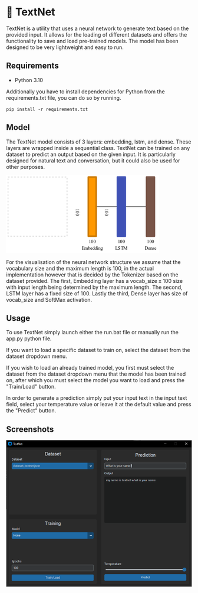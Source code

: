 # 📙 TextNet

TextNet is a utility that uses a neural network to generate text based on the provided input. It allows for the loading of different datasets and offers the functionality to save and load pre-trained models. The model has been designed to be very lightweight and easy to run.

## Requirements

- Python 3.10

Additionally you have to install dependencies for Python from the requirements.txt file, you can do so by running.

```
pip install -r requirements.txt
```

## Model

The TextNet model consists of 3 layers: embedding, lstm, and dense. These layers are wrapped inside a sequential class. TextNet can be trained on any dataset to predict an output based on the given input. It is particularly designed for natural text and conversation, but it could also be used for other purposes.

![Screenshot](https://github.com/rs189/TextNet/blob/main/Graph.png?raw=true)

For the visualisation of the neural network structure we assume that the vocabulary size and the maximum length is 100, in the actual implementation however that is decided by the Tokenizer based on the dataset provided. The first, Embedding layer has a vocab_size x 100 size with input length being determined by the maximum length. The second, LSTM layer has a fixed size of 100. Lastly the third, Dense layer has size of vocab_size and SoftMax activation. 

## Usage

To use TextNet simply launch either the run.bat file or manually run the app.py python file.

If you want to load a specific dataset to train on, select the dataset from the dataset dropdown menu.

If you wish to load an already trained model, you first must select the dataset from the dataset dropdown menu that the model has been trained on, after which you must select the model you want to load and press the "Train/Load" button.

In order to generate a prediction simply put your input text in the input text field, select your temperature value or leave it at the default value and press the "Predict" button.

## Screenshots

![Screenshot](https://github.com/rs189/TextNet/blob/main/Thumbnail.png?raw=true)
